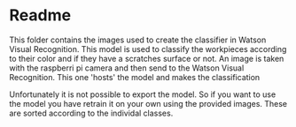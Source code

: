 # Readme
This folder contains the images used to create the classifier in Watson Visual Recognition.
This model is used to classify the workpieces according to their color and if they have a scratches surface or not.
An image is taken with the raspberri pi camera and then send to the Watson Visual Recognition.
This one 'hosts' the model and makes the classification

Unfortunately it is not possible to export the model. 
So if you want to use the model you have retrain it on your own using the provided images. 
These are sorted according to the individal classes.  

